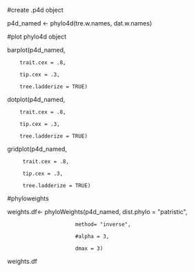#create .p4d object

p4d_named <- phylo4d(tre.w.names, dat.w.names)



#plot phylo4d object

barplot(p4d_named, 

        trait.cex = .8, 

        tip.cex = .3, 

        tree.ladderize = TRUE)

dotplot(p4d_named, 

        trait.cex = .8, 

        tip.cex = .3, 

        tree.ladderize = TRUE)

gridplot(p4d_named, 

         trait.cex = .8, 

         tip.cex = .3, 

         tree.ladderize = TRUE)



#phyloweights 

weights.df<- phyloWeights(p4d_named, dist.phylo = "patristic", 

                          method= "inverse", 

                          #alpha = 3, 

                          dmax = 3)

weights.df
